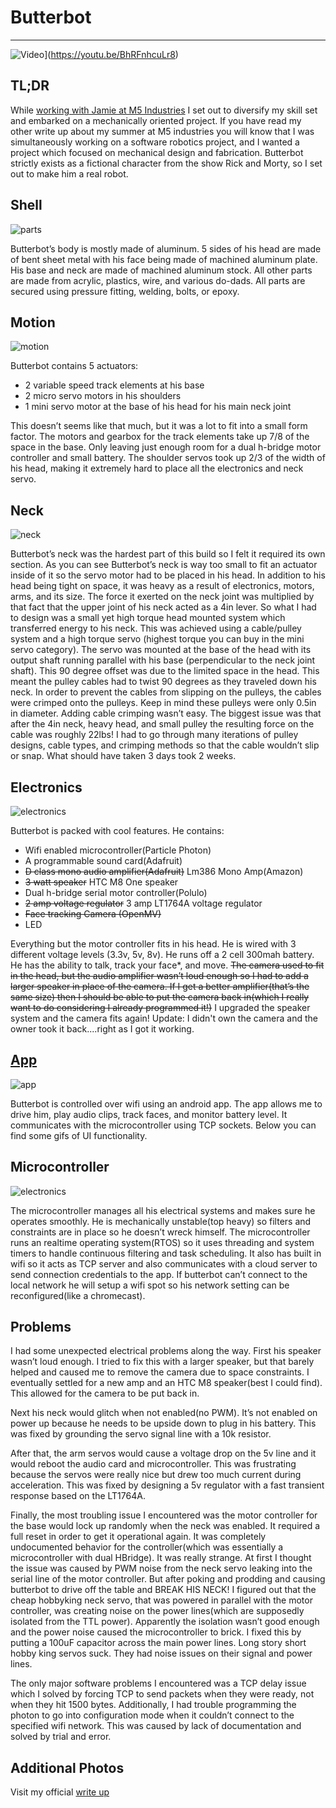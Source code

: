 # Butterbot
---
![Video](https://img.youtube.com/vi/BhRFnhcuLr8/0.jpg)](https://youtu.be/BhRFnhcuLr8)

## TL;DR

While [working with Jamie at M5 Industries](http://danielnugent.com/m5-industries-proj.html) I set out to diversify my skill set and embarked on a mechanically oriented project.  If you have read my other write up about my summer at M5 industries you will know that I was simultaneously working on a software robotics project, and I wanted a project which focused on mechanical design and fabrication. Butterbot strictly exists as a fictional character from the show Rick and Morty, so I set out to make him a real robot.

## Shell

![parts](http://danielnugent.net/img/projects/bb-parts.jpg)

Butterbot’s body is mostly made of aluminum. 5 sides of his head are made of bent sheet metal with his face being made of machined aluminum plate. His base and neck are made of machined aluminum stock. All other parts are made from acrylic, plastics, wire, and various do-dads. All parts are secured using pressure fitting, welding, bolts, or epoxy.

## Motion

![motion](http://danielnugent.net/img/projects/bb-gearbox.jpg)

Butterbot contains 5 actuators:
- 2 variable speed track elements at his base
- 2 micro servo motors in his shoulders
- 1 mini servo motor at the base of his head for his main neck joint

This doesn’t seems like that much, but it was a lot to fit into a small form factor. The motors and gearbox for the track elements take up 7/8 of the space in the base. Only leaving just enough room for a dual h-bridge motor controller and small battery. The shoulder servos took up 2/3 of the width of his head, making it extremely hard to place all the electronics and neck servo.

## Neck

![neck](http://danielnugent.net/img/projects/bb-neck-1.jpg)

Butterbot’s neck was the hardest part of this build so I felt it required its own section. As you can see Butterbot’s neck is way too small to fit an actuator inside of it so the servo motor had to be placed in his head. In addition to his head being tight on space, it was heavy as a result of electronics, motors, arms, and its size. The force it exerted on the neck joint was multiplied by that fact that the upper joint of his neck acted as a 4in lever.  So what I had to design was a small yet high torque head mounted system which transferred energy to his neck. This was achieved using a cable/pulley system and a high torque servo (highest torque you can buy in the mini servo category). The servo was mounted at the base of the head with its output shaft running parallel with his base (perpendicular to the neck joint shaft). This 90 degree offset was due to the limited space in the head. This meant the pulley cables had to twist 90 degrees as they traveled down his neck. In order to prevent the cables from slipping on the pulleys, the cables were crimped onto the pulleys. Keep in mind these pulleys were only 0.5in in diameter. Adding cable crimping wasn’t easy. The biggest issue was that after the 4in neck, heavy head, and small pulley the resulting force on the cable was roughly 22lbs! I had to go through many iterations of pulley designs, cable types, and crimping methods so that the cable wouldn’t slip or snap. What should have taken 3 days took 2 weeks.

## Electronics

![electronics](http://danielnugent.net/img/projects/bb-electronics.jpg)

Butterbot is packed with cool features. He contains:
- Wifi enabled microcontroller(Particle Photon)
- A programmable sound card(Adafruit)
- ~~D class mono audio amplifier(Adafruit)~~ Lm386 Mono Amp(Amazon)
- ~~3 watt speaker~~ HTC M8 One speaker
- Dual h-bridge serial motor controller(Polulo)
- ~~2 amp voltage regulator~~ 3 amp LT1764A voltage regulator
- ~~Face tracking Camera (OpenMV)~~
- LED

Everything but the motor controller fits in his head. He is wired with 3 different voltage levels (3.3v, 5v, 8v). He runs off a 2 cell 300mah battery. He has the ability to talk, track your face*, and move. ~~The camera used to fit in the head, but the audio amplifier wasn’t loud enough so I had to add a larger speaker in place of the camera. If I get a better amplifier(that’s the same size) then I should be able to put the camera back in(which I really want to do considering I already programmed it!)~~  I upgraded the speaker system and the camera fits again! Update: I didn't own the camera and the owner took it back....right as I got it working.

## [App](https://github.com/djnugent/butterbot-app)

![app](http://danielnugent.net/img/projects/bb-control.gif)

Butterbot is controlled over wifi using an android app. The app allows me to drive him, play audio clips, track faces, and monitor battery level. It communicates with the microcontroller using TCP sockets. Below you can find some gifs of UI functionality.

## Microcontroller

![electronics](http://danielnugent.net/img/projects/bb-harness.jpg)

The microcontroller manages all his electrical systems and makes sure he operates smoothly. He is mechanically unstable(top heavy) so filters and constraints are in place so he doesn’t wreck himself. The microcontroller runs an realtime operating system(RTOS) so it uses threading and system timers to handle continuous filtering and task scheduling. It also has built in wifi so it acts as TCP server and also communicates with a cloud server to send connection credentials to the app. If butterbot can’t connect to the local network he will setup a wifi spot so his network setting can be reconfigured(like a chromecast).

## Problems
I had some unexpected electrical problems along the way. First his speaker wasn’t loud enough. I tried to fix this with a larger speaker, but that barely helped and caused me to remove the camera due to space constraints. I eventually settled for a new amp and an HTC M8 speaker(best I could find). This allowed for the camera to be put back in.

Next his neck would glitch when not enabled(no PWM). It’s not enabled on power up because he needs to be upside down to plug in his battery. This was fixed by grounding the servo signal line with a 10k resistor.

After that, the arm servos would cause a voltage drop on the 5v line and it would reboot the audio card and microcontroller. This was frustrating because the servos were really nice but drew too much current during acceleration. This was fixed by designing a 5v regulator with a fast transient response based on the LT1764A.

Finally, the most troubling issue I encountered was the motor controller for the base would lock up randomly when the neck was enabled. It required a full reset in order to get it operational again. It was completely undocumented behavior for the controller(which was essentially a microcontroller with dual HBridge). It was really strange. At first I thought the issue was caused by PWM noise from the neck servo leaking into the serial line of the motor controller. But after poking and prodding and causing butterbot to drive off the table and BREAK HIS NECK! I figured out that the cheap hobbyking neck servo, that was powered in parallel with the motor controller, was creating noise on the power lines(which are supposedly isolated from the TTL power). Apparently the isolation wasn’t good enough and the power noise caused the microcontroller to brick. I fixed this by putting a 100uF capacitor across the main power lines. Long story short hobby king servos suck. They had noise issues on their signal and power lines.

The only major software problems I encountered was a TCP delay issue which I solved by forcing TCP to send packets when they were ready, not when they hit 1500 bytes. Additionally, I had trouble programming the photon to go into configuration mode when it couldn’t connect to the specified wifi network. This was caused by lack of documentation and solved by trial and error.


## Additional Photos

Visit my official [write up](http://danielnugent.net/butterbot-proj.html)
